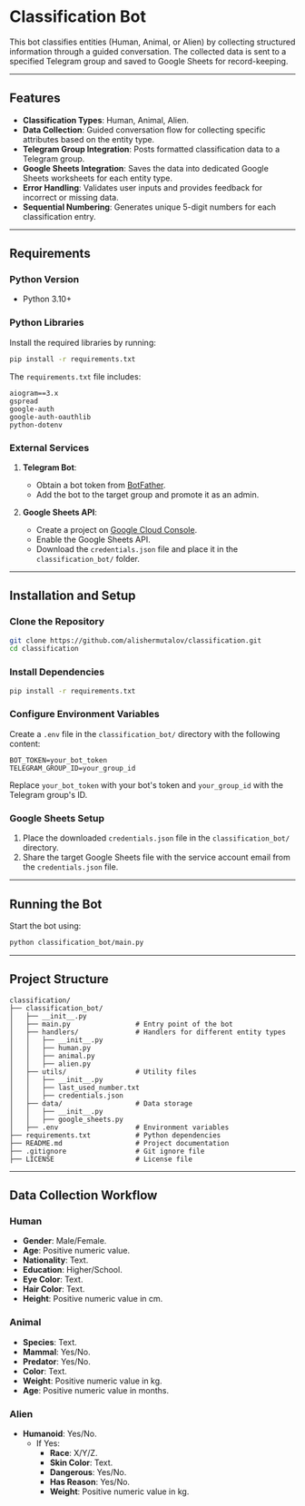 # Classification Bot

This bot classifies entities (Human, Animal, or Alien) by collecting structured information through a guided conversation. The collected data is sent to a specified Telegram group and saved to Google Sheets for record-keeping.

---

## Features

- **Classification Types**: Human, Animal, Alien.
- **Data Collection**: Guided conversation flow for collecting specific attributes based on the entity type.
- **Telegram Group Integration**: Posts formatted classification data to a Telegram group.
- **Google Sheets Integration**: Saves the data into dedicated Google Sheets worksheets for each entity type.
- **Error Handling**: Validates user inputs and provides feedback for incorrect or missing data.
- **Sequential Numbering**: Generates unique 5-digit numbers for each classification entry.

---

## Requirements

### Python Version

- Python 3.10+

### Python Libraries

Install the required libraries by running:

```bash
pip install -r requirements.txt
```

The `requirements.txt` file includes:

```plaintext
aiogram==3.x
gspread
google-auth
google-auth-oauthlib
python-dotenv
```

### External Services

1. **Telegram Bot**:
   - Obtain a bot token from [BotFather](https://core.telegram.org/bots#botfather).
   - Add the bot to the target group and promote it as an admin.

2. **Google Sheets API**:
   - Create a project on [Google Cloud Console](https://console.cloud.google.com/).
   - Enable the Google Sheets API.
   - Download the `credentials.json` file and place it in the `classification_bot/` folder.

---

## Installation and Setup

### Clone the Repository

```bash
git clone https://github.com/alishermutalov/classification.git
cd classification
```

### Install Dependencies

```bash
pip install -r requirements.txt
```

### Configure Environment Variables

Create a `.env` file in the `classification_bot/` directory with the following content:

```plaintext
BOT_TOKEN=your_bot_token
TELEGRAM_GROUP_ID=your_group_id
```

Replace `your_bot_token` with your bot's token and `your_group_id` with the Telegram group's ID.

### Google Sheets Setup

1. Place the downloaded `credentials.json` file in the `classification_bot/` directory.
2. Share the target Google Sheets file with the service account email from the `credentials.json` file.

---

## Running the Bot

Start the bot using:

```bash
python classification_bot/main.py
```

---

## Project Structure

```plaintext
classification/
├── classification_bot/
│   ├── __init__.py
│   ├── main.py                # Entry point of the bot
│   ├── handlers/              # Handlers for different entity types
│   │   ├── __init__.py
│   │   ├── human.py
│   │   ├── animal.py
│   │   ├── alien.py
│   ├── utils/                 # Utility files
│   │   ├── __init__.py
│   │   ├── last_used_number.txt
│   │   ├── credentials.json
│   ├── data/                  # Data storage
│   │   ├── __init__.py
│   │   ├── google_sheets.py
│   ├── .env                   # Environment variables
├── requirements.txt           # Python dependencies
├── README.md                  # Project documentation
├── .gitignore                 # Git ignore file
├── LICENSE                    # License file
```

---

## Data Collection Workflow

### Human

- **Gender**: Male/Female.
- **Age**: Positive numeric value.
- **Nationality**: Text.
- **Education**: Higher/School.
- **Eye Color**: Text.
- **Hair Color**: Text.
- **Height**: Positive numeric value in cm.

### Animal

- **Species**: Text.
- **Mammal**: Yes/No.
- **Predator**: Yes/No.
- **Color**: Text.
- **Weight**: Positive numeric value in kg.
- **Age**: Positive numeric value in months.

### Alien

- **Humanoid**: Yes/No.
  - If Yes:
    - **Race**: X/Y/Z.
    - **Skin Color**: Text.
    - **Dangerous**: Yes/No.
    - **Has Reason**: Yes/No.
    - **Weight**: Positive numeric value in kg.


